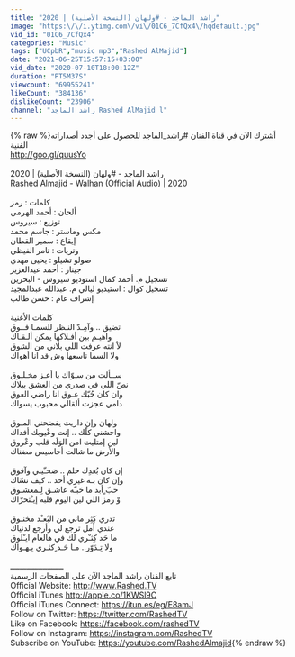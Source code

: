 ```yaml
---
title: "راشد الماجد - #ولهان (النسخة الأصلية) | 2020"
image: "https:\/\/i.ytimg.com\/vi\/01C6_7CfQx4\/hqdefault.jpg"
vid_id: "01C6_7CfQx4"
categories: "Music"
tags: ["UCpbR","music mp3","Rashed AlMajid"]
date: "2021-06-25T15:57:15+03:00"
vid_date: "2020-07-10T18:00:12Z"
duration: "PT5M37S"
viewcount: "69955241"
likeCount: "384136"
dislikeCount: "23906"
channel: "راشد الماجد Rashed AlMajid l"
---
```

{% raw %}أشترك الآن في قناة الفنان #راشد_الماجد للحصول على أجدد أصداراته الفنية<br /><a rel="nofollow" target="blank" href="http://goo.gl/quusYo">http://goo.gl/quusYo</a><br /><br />راشد الماجد - #ولهان (النسخة الأصلية) | 2020<br />Rashed Almajid - Walhan (Official Audio) | 2020<br /><br />كلمات : رمز<br />ألحان : أحمد الهرمي<br />توزيع : سيروس<br />مكس وماستر : جاسم محمد<br />إيقاع : سمير القطان<br />وتريات : تامر الفيظي<br />صولو تشيلو : يحيى مهدي<br />جيتار : أحمد عيدالعزيز<br />تسجيل م. أحمد كمال استوديو سيروس - البحرين<br />تسجيل كوال : استيديو ليالي م. عبدالله عبدالمجيد<br />إشراف عام : حسن طالب<br /><br />كلمات الأغنية <br />تضيق .. وآمِـدّ النـظر للسمـا فــوق<br />واهيـم بين أفـلاكها يمكن ألـقـاك<br />لاْ انته عرفت اللي بلاني من الشوق<br />ولا السما تاسعها وش قد انا أهواك<br /><br />ســألت من سـوّاك يا أعـز مخـلـوق<br />نصّ اللي في صدري من العشق يبلاك<br />وان كان حُبّك عـوق انا راضي العوق<br />دامي عجزت ألقالي محبوب يسواك<br /><br />ولهان وإن داريت يفضحني المـوق<br />واحشني كلّك .. إنت وعْيوبك أفداك<br />لين إمتليت امن الوَلَه قلب وعْروق<br />والأرض ما شالت أحاسيس مضناك<br /><br />إن كان بُعدِك حلم .. صَحـّيني وآفوق<br />وإن كان بـه غيري أحد .. كيف نسّاك<br />حبّ ٍأبد ما حَبـّه عاشـق لِـمعشـوق<br />وْ رمز اللي لين اليوم قلبه إيـْتحرّاك<br /><br />تدري كِثِر ماني من البُعـْد مخنـوق<br />عندي أمل ترجع لي وأرجع لدنياك<br />ما حَد كِثـْري لك في هالعام ايـْلوق<br />ولا تِـدَوّر.. مـا حَـد ٍكثـري يـهـواك<br /><br />ـــــــــــــــــــــــ<br />تابع الفنان راشد الماجد الآن على الصفحات الرسمية<br />Official Website: <a rel="nofollow" target="blank" href="http://www.Rashed.TV">http://www.Rashed.TV</a><br />Official iTunes <a rel="nofollow" target="blank" href="http://apple.co/1KWSl9C">http://apple.co/1KWSl9C</a><br />Official iTunes Connect: <a rel="nofollow" target="blank" href="https://itun.es/eg/E8amJ">https://itun.es/eg/E8amJ</a><br />Follow on Twitter: <a rel="nofollow" target="blank" href="https://twitter.com/RashedTV">https://twitter.com/RashedTV</a><br />Like on Facebook: <a rel="nofollow" target="blank" href="https://facebook.com/rashedTV">https://facebook.com/rashedTV</a><br />Follow on Instagram: <a rel="nofollow" target="blank" href="https://instagram.com/RashedTV">https://instagram.com/RashedTV</a><br />Subscribe on YouTube: <a rel="nofollow" target="blank" href="https://youtube.com/RashedAlmajid">https://youtube.com/RashedAlmajid</a>{% endraw %}
